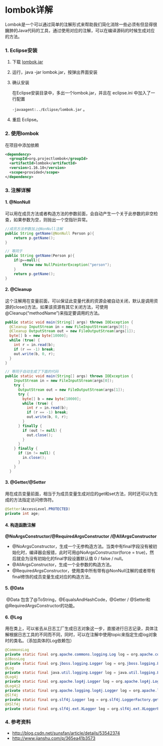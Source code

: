 # lombok详解

​	Lombok是一个可以通过简单的注解形式来帮助我们简化消除一些必须有但显得很臃肿的Java代码的工具，通过使用对应的注解，可以在编译源码的时候生成对应的方法。

### 1. Eclipse安装

1. 下载 [lombok.jar](https://projectlombok.org/downloads/lombok.jar)

2. 运行，java -jar lombok.jar，按弹出界面安装

3. 确认安装

   在Eclipse安装目录中，多出一个lombok.jar，并且在 eclipse.ini 中加入了一行配置

    `-javaagent:../Eclipse/lombok.jar` 。

4. 重启 Eclipse。

### 2. 使用lombok

在项目中添加依赖

```xml
<dependency>
  <groupId>org.projectlombok</groupId>
  <artifactId>lombok</artifactId>
  <version>1.16.18</version>
  <scope>provided</scope>
</dependency>
```

### 3. 注解详解

#### 1. @NonNull

可以用在成员方法或者构造方法的参数前面，会自动产生一个关于此参数的非空检查，如果参数为空，则抛出一个空指针异常。

```java
//成员方法参数加上@NonNull注解
public String getName(@NonNull Person p){
    return p.getName();
}

// 等同于
public String getName(Person p){
    if(p==null){
        throw new NullPointerException("person");
    }
    return p.getName();
}
```

#### 2. @Cleanup

这个注解用在变量前面，可以保证此变量代表的资源会被自动关闭，默认是调用资源的close()方法，如果该资源有其它关闭方法，可使用@Cleanup(“methodName”)来指定要调用的方法。

```java
public static void main(String[] args) throws IOException {  
  @Cleanup InputStream in = new FileInputStream(args[0]);  
  @Cleanup OutputStream out = new FileOutputStream(args[1]);  
  byte[] b = new byte[10000];  
  while (true) {  
    int r = in.read(b);  
    if (r == -1) break;  
    out.write(b, 0, r);  
  }  
}  

// 等同于自动生成了下面的代码
public static void main(String[] args) throws IOException {  
    InputStream in = new FileInputStream(args[0]);  
    try {  
      OutputStream out = new FileOutputStream(args[1]);  
      try {  
        byte[] b = new byte[10000];  
        while (true) {  
          int r = in.read(b);  
          if (r == -1) break;  
          out.write(b, 0, r);  
        }  
      } finally {  
        if (out != null) {  
          out.close();  
        }  
      }  
    } finally {  
      if (in != null) {  
        in.close();  
      }  
    }  
  }
```

#### 3. @Getter/@Setter

用在成员变量前面，相当于为成员变量生成对应的get和set方法，同时还可以为生成的方法指定访问修饰符。

```java
@Setter(AccessLevel.PROTECTED)
private int age;
```

#### 4. 构造函数注解

**@NoArgsConstructor/@RequiredArgsConstructor /@AllArgsConstructor**

- @NoArgsConstructor，生成一个无参构造方法。当类中有final字段没有被初始化时，编译器会报错，此时可用@NoArgsConstructor(force = true)，然后就会为没有初始化的final字段设置默认值 0 / false / null。
- @AllArgsConstructor，生成一个全参数的构造方法。
- @RequiredArgsConstructor，使用类中所有带有@NonNull注解的或者带有final修饰的成员变量生成对应的构造方法。

#### 5. @Data

​	@Data 包含了@ToString，@EqualsAndHashCode，@Getter / @Setter和@RequiredArgsConstructor的功能。

#### 6. @Log

​	用在类上，可以省去从日志工厂生成日志对象这一步，直接进行日志记录，具体注解根据日志工具的不同而不同，同时，可以在注解中使用topic来指定生成log对象时的类名。（添加具体的Log依赖包）

```java
@CommonsLog
private static final org.apache.commons.logging.Log log = org.apache.commons.logging.LogFactory.getLog(LogExample.class);
@JBossLog
private static final org.jboss.logging.Logger log = org.jboss.logging.Logger.getLogger(LogExample.class);
@Log
private static final java.util.logging.Logger log = java.util.logging.Logger.getLogger(LogExample.class.getName());
@Log4j
private static final org.apache.log4j.Logger log = org.apache.log4j.Logger.getLogger(LogExample.class);
@Log4j2
private static final org.apache.logging.log4j.Logger log = org.apache.logging.log4j.LogManager.getLogger(LogExample.class);
@Slf4j
private static final org.slf4j.Logger log = org.slf4j.LoggerFactory.getLogger(LogExample.class);
@XSlf4j
private static final org.slf4j.ext.XLogger log = org.slf4j.ext.XLoggerFactory.getXLogger(LogExample.class);
```

### 4. 参考资料

- http://blog.csdn.net/sunsfan/article/details/53542374
- http://www.jianshu.com/p/365ea41b3573